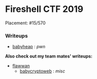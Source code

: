 # Fireshell CTF 2019

Placement: #15/570
### Writeups
* [babyheap](babyheap/) : *pwn*

**Also check out my team mates' writeups:**
* [flawwan](https://github.com/flawwan/CTF-Writeups/tree/master/Fireshell)
    * [babycryptoweb](https://github.com/flawwan/CTF-Writeups/blob/master/Fireshell/babycryptoweb/babycryptoweb.md) : *misc*